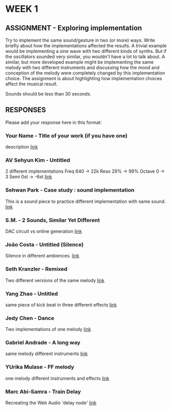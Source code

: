 # WEEK 1

## ASSIGNMENT - Exploring implementation

Try to implement the same sound/gesture in two (or more) ways. Write briefly about how the implementations affected the results. A trivial example would be implementing a sine wave with two different kinds of synths. But if the oscillators sounded very similar, you wouldn't have a lot to talk about. A similar, but more developed example might be implementing the same melody with two different instruments and discussing how the mood and conception of the melody were completely changed by this implementation choice. The assignment is about highlighting how implementation choices affect the musical result. 

Sounds should be less than 30 seconds. 

## RESPONSES

Please add your response here in this format: 

### Your Name - Title of your work (if you have one)
description
[link](http://example.com)

### AV Sehyun Kim - Untitled
2 different implementations 
Freq 640 -> 22k 
Reso 29% -> 99%
Octave 0 -> 3
Semi 0st -> -6st
[link](https://www.dropbox.com/s/0k4qt8x9um1hd0d/implementation.aif?dl=0)

### Sehwan Park - Case study : sound implementation
This is a sound piece to practice different implementation with same sound.
[link](http://thinkingclay.com/index.php/week1_-sound-implementation/)

### S.M. - 2 Sounds, Similar Yet Different
DAC circuit vs online generation
[link](http://www.createubiquitously.com/?p=239)

### João Costa - Untitled (Silence)
Silence in different ambiences.
[link](http://blog.costajoao.com/subs/interactive-music/untitled-silence/)

### Seth Kranzler - Remixed
Two different versions of the same melody
[link](https://www.dropbox.com/s/xi05j4hr24gen6g/Mixes.mp3?dl=0)

### Yang Zhao - Untitled
same piece of kick beat in three different effects
[link](https://soundcloud.com/yang_zhao/sets/week1)

### Jedy Chen - Dance
Two implementations of one melody
[link](https://soundcloud.com/jedychen/sets/interactive-music-week1)

### Gabriel Andrade - A long way
same melody different instruments
[link](http://www.gandradep.com/?p=303)

### YUrika Mulase - FF melody
one melody different instruments and effects
[link](http://www.yurikamulase.com/sound-implementation/)

### Marc Abi-Samra - Train Delay
Recreating the Web Audio 'delay node'
[link](http://http://104.131.178.99:3000/traindelay/)
